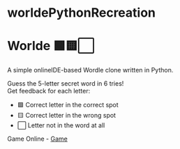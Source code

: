 # worldePythonRecreation
# Worlde 🟩🟨⬜

A simple onlineIDE-based Wordle clone written in Python.

Guess the 5-letter secret word in 6 tries!  
Get feedback for each letter:
- 🟩 Correct letter in the correct spot  
- 🟨 Correct letter in the wrong spot  
- ⬜ Letter not in the word at all

Game Online - [Game](https://www.onlineide.pro/share/37e79ba1-fc95-4e1a-9d54-8bd84dc31a4a)



